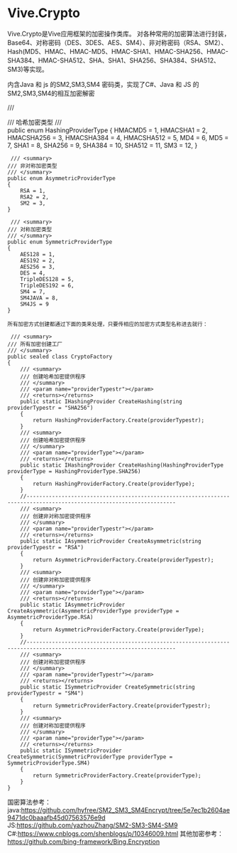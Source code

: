 # Vive.Crypto
Vive.Crypto是Vive应用框架的加密操作类库。 对各种常用的加密算法进行封装，Base64、对称密码（DES、3DES、AES、SM4）、非对称密码（RSA、SM2）、Hash(MD5、HMAC、HMAC-MD5、HMAC-SHA1、HMAC-SHA256、HMAC-SHA384、HMAC-SHA512、SHA、SHA1、SHA256、SHA384、SHA512、SM3)等实现。

内含Java 和 js 的SM2,SM3,SM4 密码类，实现了C#、Java 和 JS 的SM2,SM3,SM4的相互加密解密


/// <summary>
    /// 哈希加密类型
    /// </summary>
    public enum HashingProviderType
    {
        HMACMD5 = 1,
        HMACSHA1 = 2,
        HMACSHA256 = 3,
        HMACSHA384 = 4,
        HMACSHA512 = 5,
        MD4 = 6,
        MD5 = 7,
        SHA1 = 8,
        SHA256 = 9,
        SHA384 = 10,
        SHA512 = 11,
        SM3 = 12,
    }
    
     /// <summary>
    /// 非对称加密类型
    /// </summary>
    public enum AsymmetricProviderType
    {
        RSA = 1,
        RSA2 = 2,
        SM2 = 3,
    }
    
     /// <summary>
    /// 对称加密类型
    /// </summary>
    public enum SymmetricProviderType
    {
        AES128 = 1,
        AES192 = 2,
        AES256 = 3,
        DES = 4,
        TripleDES128 = 5,
        TripleDES192 = 6,
        SM4 = 7,
        SM4JAVA = 8,
        SM4JS = 9
    }
    
    所有加密方式创建都通过下面的类来处理，只要传相应的加密方式类型名称进去就行：
    
     /// <summary>
    /// 所有加密创建工厂
    /// </summary>
    public sealed class CryptoFactory
    {
        /// <summary>
        /// 创建哈希加密提供程序
        /// </summary>
        /// <param name="providerTypestr"></param>
        /// <returns></returns>
        public static IHashingProvider CreateHashing(string providerTypestr = "SHA256")
        {
            return HashingProviderFactory.Create(providerTypestr);
        }
        /// <summary>
        /// 创建哈希加密提供程序
        /// </summary>
        /// <param name="providerType"></param>
        /// <returns></returns>
        public static IHashingProvider CreateHashing(HashingProviderType providerType = HashingProviderType.SHA256)
        {
            return HashingProviderFactory.Create(providerType);
        }
        //---------------------------------------------------------------------------------------------------------------------
        /// <summary>
        /// 创建非对称加密提供程序
        /// </summary>
        /// <param name="providerTypestr"></param>
        /// <returns></returns>
        public static IAsymmetricProvider CreateAsymmetric(string providerTypestr = "RSA")
        {
            return AsymmetricProviderFactory.Create(providerTypestr);
        }
        /// <summary>
        /// 创建非对称加密提供程序
        /// </summary>
        /// <param name="providerType"></param>
        /// <returns></returns>
        public static IAsymmetricProvider CreateAsymmetric(AsymmetricProviderType providerType = AsymmetricProviderType.RSA)
        {
            return AsymmetricProviderFactory.Create(providerType);
        }
        //---------------------------------------------------------------------------------------------------------------------
        /// <summary>
        /// 创建对称加密提供程序
        /// </summary>
        /// <param name="providerTypestr"></param>
        /// <returns></returns>
        public static ISymmetricProvider CreateSymmetric(string providerTypestr = "SM4")
        {
            return SymmetricProviderFactory.Create(providerTypestr);
        }
        /// <summary>
        /// 创建对称加密提供程序
        /// </summary>
        /// <param name="providerType"></param>
        /// <returns></returns>
        public static ISymmetricProvider CreateSymmetric(SymmetricProviderType providerType = SymmetricProviderType.SM4)
        {
            return SymmetricProviderFactory.Create(providerType);
        }
    }

国密算法参考：
java:https://github.com/hyfree/SM2_SM3_SM4Encrypt/tree/5e7ec1b2604ae9471dc0baaafb45d07563576e9d
JS:https://github.com/yazhouZhang/SM2-SM3-SM4-SM9
C#:https://www.cnblogs.com/shenblogs/p/10346009.html
其他加密参考：
https://github.com/bing-framework/Bing.Encryption
